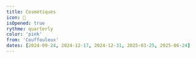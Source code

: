 ```yaml
---
title: Cosmétiques
icon: 🧼
isOpened: true
rythme: quarterly
color: 'pink'
from: 'Couffouleux'
dates: [2024-09-24, 2024-12-17, 2024-12-31, 2025-03-25, 2025-06-24]
---
```

